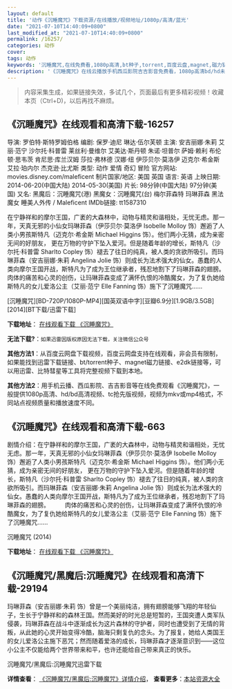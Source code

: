 ```yaml
---
layout: default
title: '动作《沉睡魔咒》下载资源/在线播放/视频地址/1080p/高清/蓝光'
date: "2021-07-10T14:40:09+0800"
last_modified_at: "2021-07-10T14:40:09+0800"
permalink: /16257/
categories: 动作
cover:
tags: 动作
keywords: '沉睡魔咒,在线免费看,1080p高清,bt种子,torrent,百度云盘,magnet,磁力链,迅雷下载资源'
description: '《沉睡魔咒》在线云播放手机西瓜影院吉吉影音免费看，1080p高清bd/hd未删减完整版和tc抢先枪版，mkv/mp4格式，附带bt/torrent种子、magnet/磁力链、百度云盘、网盘资源迅雷下载链接'
---
```


>内容采集生成，如果链接失效，多试几个，页面最后有更多精彩视频！收藏本页（Ctrl+D)，以后再找不麻烦。


## 《沉睡魔咒》在线观看和高清下载-16257

导演: 罗伯特·斯特罗姆伯格 编剧: 保罗·迪尼 琳达·伍尔芙顿 主演: 安吉丽娜·朱莉 艾丽·范宁 沙尔托·科普雷 莱丝利·曼维尔 艾美达·斯丹顿 朱诺·坦普尔 萨姆·赖利 布伦顿·思韦茨 肯尼思·库兰汉姆 莎拉·弗林德 汉娜·纽 伊莎贝尔·莫洛伊 迈克尔·希金斯 艾拉·珀内尔 杰克逊·比尤斯 类型: 动作 爱情 奇幻 冒险 官方网站: movies.disney.com/maleficent 制片国家/地区: 美国 英国 语言: 英语 上映日期: 2014-06-20(中国大陆) 2014-05-30(美国) 片长: 98分钟(中国大陆) 97分钟(美国) 又名: 黑魔后：沉睡魔咒(港) 黑魔女：沉睡魔咒(台) 梅尔菲森特 玛琳菲森 黑法魔女 睡美人外传 / Maleficent IMDb链接: tt1587310

在宁静祥和的摩尔王国，广袤的大森林中，动物与精灵和谐相处，无忧无虑。那一年，天真无邪的小仙女玛琳菲森（伊莎贝尔·莫洛伊 Isobelle Molloy 饰）邂逅了人类小男孩斯特凡（迈克尔·希金斯 Michael Higgins 饰）。他们两小无猜，成为亲密无间的好朋友， 更在万物的守护下坠入爱河。但是随着年龄的增长，斯特凡（沙尔托·科普雷 Sharlto Copley 饰）褪去了往日的纯真，被人类的贪欲所吸引。而玛琳菲森（安吉丽娜·朱莉 Angelina Jolie 饰）则成长为法术强大的仙女。愚蠢的人类向摩尔王国开战，斯特凡为了成为王位继承者，残忍地割下了玛琳菲森的翅膀。 肉体的痛苦和心灵的创伤，让玛琳菲森变成了满怀仇恨的冷酷魔女，为了复仇她给斯特凡的女儿爱洛公主（艾丽·范宁 Elle Fanning 饰）施下了沉睡魔咒……


[沉睡魔咒][BD-720P/1080P-MP4][国英双语中字][豆瓣6.9分][1.9GB/3.5GB][2014][BT下载/迅雷下载]

**下载地址**： [在线观看下载 《沉睡魔咒》](https://www.btdx8.com/torrent/maleficent_2014.html) 


**无法下载?**：`如果迅雷因版权原因无法下载，关注微信公众号 `

**其他方法1**：从百度云网盘下载视频，百度云网盘支持在线观看，非会员有限制，如果能找到迅雷下载链接、bt/torrent种子、magnet磁力链接、e2dk链接等，可以用迅雷、比特彗星等工具将完整视频下载到本地。

**其他方法2**：用手机云播、西瓜影院、吉吉影音等在线免费观看《沉睡魔咒》，一般提供1080p高清、hd/bd高清视频、tc抢先版视频，视频为mkv或mp4格式，不同站点视频质量和播放速度不同。


## 《沉睡魔咒》在线观看和高清下载-663

剧情介绍：在宁静祥和的摩尔王国，广袤的大森林中，动物与精灵和谐相处，无忧无虑。那一年，天真无邪的小仙女玛琳菲森（伊莎贝尔·莫洛伊 Isobelle Molloy 饰）邂逅了人类小男孩斯特凡（迈克尔·希金斯 Michael Higgins 饰）。他们两小无猜，成为亲密无间的好朋友， 更在万物的守护下坠入爱河。但是随着年龄的增长，斯特凡（沙尔托·科普雷 Sharlto Copley 饰）褪去了往日的纯真，被人类的贪欲所吸引。而玛琳菲森（安吉丽娜·朱莉 Angelina Jolie 饰）则成长为法术强大的仙女。愚蠢的人类向摩尔王国开战，斯特凡为了成为王位继承者，残忍地割下了玛琳菲森的翅膀。  　　肉体的痛苦和心灵的创伤，让玛琳菲森变成了满怀仇恨的冷酷魔女，为了复仇她给斯特凡的女儿爱洛公主（艾丽·范宁 Elle Fanning 饰）施下了沉睡魔咒……


沉睡魔咒 (2014)

**下载地址**： [在线观看下载 《沉睡魔咒》](https://www.btbtdy.me/btdy/dy1304.html) 


## 《沉睡魔咒/黑魔后:沉睡魔咒》在线观看和高清下载-29194

玛琳菲森（安吉丽娜&middot;朱莉 饰）曾是一个美丽纯洁，拥有翅膀能够飞翔的年轻仙子，生长于宁静祥和的森林王国。然而美好的时光总是短暂的，王国突遭人类军队侵袭，玛琳菲森在战斗中逐渐成长为这片森林的守护者，同时也遭受到了无情的背叛，从此她的心灵开始变得冷酷，脑海只剩复仇的念头。为了报复，她给人类国王的女儿爱洛公主施下恶咒；然而随着爱洛的成长，玛琳菲森才逐渐意识到&mdash;—这位小公主不仅能给两个世界带来和平，也许还能给自己带来真正的快乐。<!---剧情end--->


沉睡魔咒/黑魔后:沉睡魔咒迅雷下载

**详情查看**： [《沉睡魔咒/黑魔后:沉睡魔咒》详情介绍](/movie/29194/)， **查看更多**：[本站资源大全](/movie/t/all/)

